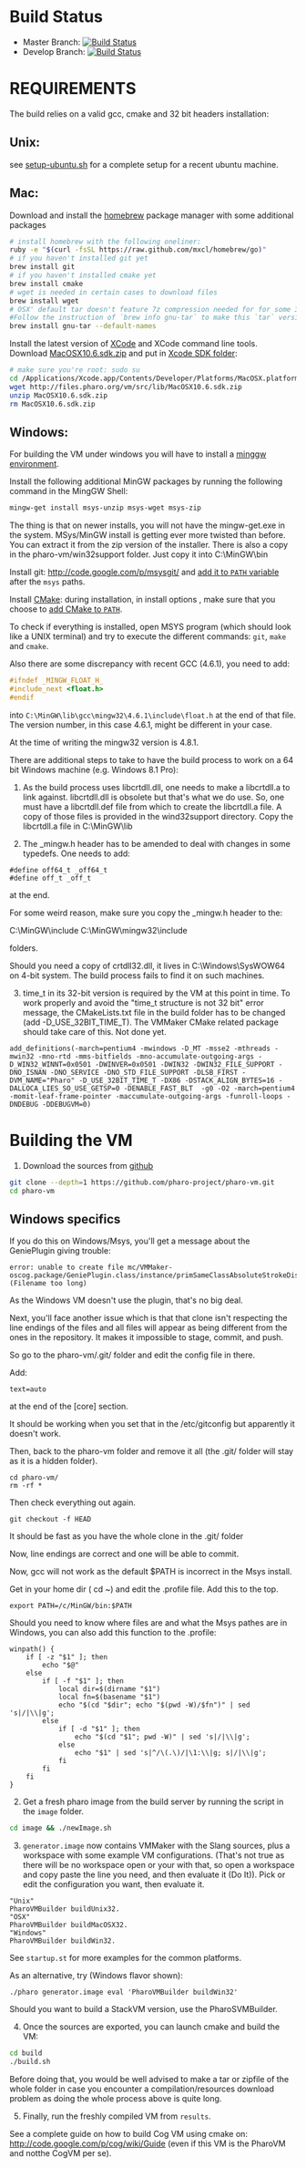 Build Status
============
- Master Branch: [![Build Status](https://travis-ci.org/pharo-project/pharo-vm.png?branch=master)](https://travis-ci.org/pharo-project/pharo-vm)
- Develop Branch: [![Build Status](https://travis-ci.org/pharo-project/pharo-vm.png?branch=develop)](https://travis-ci.org/pharo-project/pharo-vm)

REQUIREMENTS
============

The build relies on a valid gcc, cmake and 32 bit headers installation:

Unix:
-----
see [setup-ubuntu.sh](scripts/setup-ubuntu.sh) for a complete setup for a recent ubuntu machine.

Mac:
-----
Download and install the [homebrew](http://brew.sh/) package manager with some additional packages
```bash
# install homebrew with the following oneliner:
ruby -e "$(curl -fsSL https://raw.github.com/mxcl/homebrew/go)"
# if you haven't installed git yet
brew install git
# if you haven't installed cmake yet
brew install cmake
# wget is needed in certain cases to download files
brew install wget
# OSX' default tar doesn't feature 7z compression needed for for some 3rd party libs
#Follow the instruction of `brew info gnu-tar` to make this `tar` version the system default
brew install gnu-tar --default-names
```

Install the latest version of [XCode](https://itunes.apple.com/en/app/xcode/id4977998350) and XCode command line tools.
Download [MacOSX10.6.sdk.zip](http://files.pharo.org/vm/src/lib/MacOSX10.6.sdk.zip) and put in [Xcode SDK folder](file:///Applications/Xcode.app/Contents/Developer/Platforms/MacOSX.platform/Developer/SDKs):
```bash	  
# make sure you're root: sudo su
cd /Applications/Xcode.app/Contents/Developer/Platforms/MacOSX.platform/Developer/SDKs
wget http://files.pharo.org/vm/src/lib/MacOSX10.6.sdk.zip
unzip MacOSX10.6.sdk.zip
rm MacOSX10.6.sdk.zip
```

Windows:
---------
For building the VM under windows you will have to install a [minggw environment](http://sourceforge.net/projects/mingw/files/Automated%20MinGW%20Installer/mingw-get-inst/).

Install the following additional MinGW packages by running the following command in the MingGW Shell:
```bash
mingw-get install msys-unzip msys-wget msys-zip
```

The thing is that on newer installs, you will not have the mingw-get.exe in the system. MSys/MinGW install is getting ever more twisted than before.
You can extract it from the zip version of the installer.
There is also a copy in the pharo-vm/win32support folder.
Just copy it into C:\MinGW\bin


Install git: <http://code.google.com/p/msysgit/> and [add it to `PATH` variable](http://www.google.com/search?q=windows+add+PATH&btnI) after the `msys` paths.

Install [CMake](http://www.cmake.org/): during installation, in install options , make sure that you choose to [add CMake to `PATH`](http://www.google.com/search?q=windows+add+PATH&btnI).

To check if everything is installed, open MSYS program (which should look like a UNIX terminal) and try to execute the different commands: `git`, `make` and `cmake`.

Also there are some discrepancy with recent GCC (4.6.1), you need to add:
```C
#ifndef _MINGW_FLOAT_H_
#include_next <float.h>
#endif
```
into `C:\MinGW\lib\gcc\mingw32\4.6.1\include\float.h` at the end of that file.
The version number, in this case 4.6.1, might be different in your case.

At the time of writing the mingw32 version is 4.8.1.

There are additional steps to take to have the build process to work on a 64 bit Windows machine (e.g. Windows 8.1 Pro): 

1. As the build process uses libcrtdll.dll, one needs to make a libcrtdll.a to link against. libcrtdll.dll is obsolete but that's what we do use. So, one must have a libcrtdll.def file from which to create the libcrtdll.a file. A copy of those files is provided in the wind32support directory. Copy the libcrtdll.a file in C:\MinGW\lib

2. The _mingw.h header has to be amended to deal with changes in some typedefs. One needs to add:

```
#define off64_t _off64_t
#define off_t _off_t
```
at the end.

For some weird reason, make sure you copy the _mingw.h header to the:

C:\MinGW\include
C:\MinGW\mingw32\include

folders.

Should you need a copy of crtdll32.dll, it lives in C:\Windows\SysWOW64 on 4-bit system. The build process fails to find it on such machines.

3. time_t in its 32-bit version is required by the VM at this point in time. To work properly and avoid the "time_t structure is not 32 bit" error message, the CMakeLists.txt file in the build folder has to be changed (add  -D_USE_32BIT_TIME_T). The VMMaker CMake related package should take care of this. Not done yet.

``` 
add_definitions(-march=pentium4 -mwindows -D_MT -msse2 -mthreads -mwin32 -mno-rtd -mms-bitfields -mno-accumulate-outgoing-args -D_WIN32_WINNT=0x0501 -DWINVER=0x0501 -DWIN32 -DWIN32_FILE_SUPPORT -DNO_ISNAN -DNO_SERVICE -DNO_STD_FILE_SUPPORT -DLSB_FIRST -DVM_NAME="Pharo" -D_USE_32BIT_TIME_T -DX86 -DSTACK_ALIGN_BYTES=16 -DALLOCA_LIES_SO_USE_GETSP=0 -DENABLE_FAST_BLT  -g0 -O2 -march=pentium4 -momit-leaf-frame-pointer -maccumulate-outgoing-args -funroll-loops -DNDEBUG -DDEBUGVM=0)
```


Building the VM
================

1. Download the sources from [github](https://github.com/pharo-project/pharo-vm)
 ```bash
 git clone --depth=1 https://github.com/pharo-project/pharo-vm.git
 cd pharo-vm
 ```

Windows specifics
-----------------
If you do this on Windows/Msys, you'll get a message about the GeniePlugin giving trouble:


    error: unable to create file mc/VMMaker-oscog.package/GeniePlugin.class/instance/primSameClassAbsoluteStrokeDistanceMyPoints.otherPoints.myVectors.otherVectors.mySquaredLengths.otherSquaredLengths.myAngles.otherAngles.maxSizeAndReferenceFlag.rowBase.rowInsertRemove.rowInsertRemoveCount..st (Filename too long)

As the Windows VM doesn't use the plugin, that's no big deal.

Next, you'll face another issue which is that that clone isn't respecting the line endings of the files and all files will appear as being different from the ones in the repository. It makes it impossible to stage, commit, and push.

So go to the pharo-vm/.git/ folder and edit the config file in there.

Add:

```
text=auto
```

at the end of the [core] section.

It should be working when you set that in the /etc/gitconfig but apparently it doesn't work.

Then, back to the pharo-vm folder and remove it all (the .git/ folder will stay as it is a hidden folder).

```
cd pharo-vm/
rm -rf *
```

Then check everything out again.
```
git checkout -f HEAD
```

It should be fast as you have the whole clone in the .git/ folder

Now, line endings are correct and one will be able to commit.

Now, gcc will not work as the default $PATH is incorrect in the Msys install.

Get in your home dir ( cd ~) and edit the .profile file. Add this to the top.

```
export PATH=/c/MinGW/bin:$PATH
```

Should you need to know where files are and what the Msys pathes are in Windows, you can also add this function to the .profile:

```
winpath() {
    if [ -z "$1" ]; then
        echo "$@"
    else
        if [ -f "$1" ]; then
            local dir=$(dirname "$1")
            local fn=$(basename "$1")
            echo "$(cd "$dir"; echo "$(pwd -W)/$fn")" | sed 's|/|\\|g';
        else
            if [ -d "$1" ]; then
                echo "$(cd "$1"; pwd -W)" | sed 's|/|\\|g';
            else
                echo "$1" | sed 's|^/\(.\)/|\1:\\|g; s|/|\\|g';
            fi
        fi
    fi
}
```



2. Get a fresh pharo image from the build server by running the script in the `image` folder.
 ```bash
 cd image && ./newImage.sh
 ```

3. `generator.image` now contains VMMaker with the Slang sources, plus a workspace with some
example VM configurations. (That's not true as there will be no workspace open or your with that, so open a workspace and copy paste the line you need, and then evaluate it (Do It)).
Pick or edit the configuration you want, then evaluate it.
 ```Smalltalk
 "Unix"
 PharoVMBuilder buildUnix32.
 "OSX"
 PharoVMBuilder buildMacOSX32.
 "Windows"
 PharoVMBuilder buildWin32.
 ```
See `startup.st` for more examples for the common platforms.

As an alternative, try (Windows flavor shown):

```
./pharo generator.image eval 'PharoVMBuilder buildWin32'
```

Should you want to build a StackVM version, use the PharoSVMBuilder.

4. Once the sources are exported, you can launch cmake and build the VM:
```bash
cd build
./build.sh
```

Before doing that, you would be well advised to make a tar or zipfile of the whole folder in case you encounter a compilation/resources download problem as doing the whole process above is quite long.

5. Finally, run the freshly compiled VM from `results`.

See a complete guide on how to build Cog VM using cmake on:
http://code.google.com/p/cog/wiki/Guide (even if this VM is the PharoVM and notthe CogVM per se).
